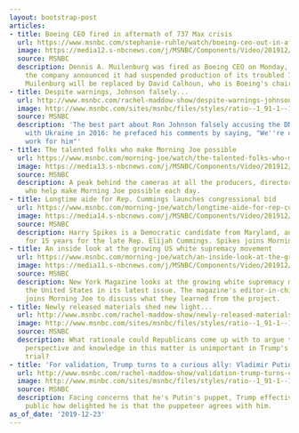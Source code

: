 ```yaml
---
layout: bootstrap-post
articles:
- title: Boeing CEO fired in aftermath of 737 Max crisis
  url: https://www.msnbc.com/stephanie-ruhle/watch/boeing-ceo-out-in-aftermath-of-737-max-crisis-75574853991
  image: https://media12.s-nbcnews.com/j/MSNBC/Components/Video/201912/n_ruhle_boeing_191223_1920x1080.nbcnews-fp-1200-630.jpg
  source: MSNBC
  description: Dennis A. Muilenburg was fired as Boeing CEO on Monday, a week after
    the company announced it had suspended production of its troubled 737 Max airplanes.
    Muilenburg will be replaced by David Calhoun, who is Boeing's chairman.
- title: Despite warnings, Johnson falsely...
  url: http://www.msnbc.com/rachel-maddow-show/despite-warnings-johnson-falsely-connects-dnc-ukraine-16-elections
  image: http://www.msnbc.com/sites/msnbc/files/styles/ratio--1_91-1--1200x630/public/articles/congress_health_care_lawsuit.jpeg-0d511.jpg?itok=f3ONnCFf
  source: MSNBC
  description: 'The best part about Ron Johnson falsely accusing the DNC of working
    with Ukraine in 2016: he prefaced his comments by saying, "We''re doing Putin''s
    work for him"'
- title: The talented folks who make Morning Joe possible
  url: https://www.msnbc.com/morning-joe/watch/the-talented-folks-who-make-morning-joe-possible-75575365678
  image: https://media13.s-nbcnews.com/j/MSNBC/Components/Video/201912/n_mj_credit_191223_1920x1080.nbcnews-fp-1200-630.jpg
  source: MSNBC
  description: A peak behind the cameras at all the producers, directors and operators
    who help make Morning Joe possible each day.
- title: Longtime aide for Rep. Cummings launches congressional bid
  url: https://www.msnbc.com/morning-joe/watch/longtime-aide-for-rep-cummings-launches-congressional-bid-75574853551
  image: https://media14.s-nbcnews.com/j/MSNBC/Components/Video/201912/n_mj_spikes_191223_1920x1080.nbcnews-fp-1200-630.jpg
  source: MSNBC
  description: Harry Spikes is a Democratic candidate from Maryland, and he worked
    for 15 years for the late Rep. Elijah Cummings. Spikes joins Morning Joe to discuss.
- title: An inside look at the growing US white supremacy movement
  url: https://www.msnbc.com/morning-joe/watch/an-inside-look-at-the-growing-us-white-supremacy-movement-75572805881
  image: https://media11.s-nbcnews.com/j/MSNBC/Components/Video/201912/n_mj_nymag_191223_1920x1080.nbcnews-fp-1200-630.jpg
  source: MSNBC
  description: New York Magazine looks at the growing white supremacy movement across
    the United States in its latest issue. The magazine's editor-in-chief David Haskell
    joins Morning Joe to discuss what they learned from the project.
- title: Newly released materials shed new light...
  url: http://www.msnbc.com/rachel-maddow-show/newly-released-materials-shed-new-light-trumps-ukraine-scheme
  image: http://www.msnbc.com/sites/msnbc/files/styles/ratio--1_91-1--1200x630/public/articles/gettyimages-475548666_copy.jpg?itok=yHuVS0eA
  source: MSNBC
  description: What rationale could Republicans come up with to argue that Mike Duffey's
    perspective and knowledge in this matter is unimportant in Trump's impeachment
    trial?
- title: 'For validation, Trump turns to a curious ally: Vladimir Putin'
  url: http://www.msnbc.com/rachel-maddow-show/validation-trump-turns-curious-ally-vladimir-putin
  image: http://www.msnbc.com/sites/msnbc/files/styles/ratio--1_91-1--1200x630/public/1000225344.jpg?itok=YHrQd3QR
  source: MSNBC
  description: Facing concerns that he's Putin's puppet, Trump effectively told the
    public how delighted he is that the puppeteer agrees with him.
as_of_date: '2019-12-23'
---
```


